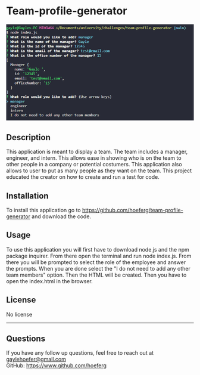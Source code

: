 # Team-profile-generator

<img src ="team.png" />

## Description

This application is meant to display a team. The team includes a manager, engineer, and intern. This allows ease in showing who is on the team to other people in a company or potential costumers. This application also allows to user to put as many people as they want on the team. This project educated the creator on how to create and run a test for code. 

## Installation
To install this application go to https://github.com/hoeferg/team-profile-generator and download the code.

## Usage
To use this application you will first have to download node.js and the npm package inquirer. From there open the terminal and run node index.js. From there you will be prompted to select the role of the employee and answer the prompts. When you are done select the "I do not need to add any other team members" option. Then the HTML will be created. Then you have to open the index.html in the browser.


## License

No license

---

## Questions

If you have any follow up questions, feel free to reach out at gaylehoefer@gmail.com  
GitHub: https://www.github.com/hoeferg
